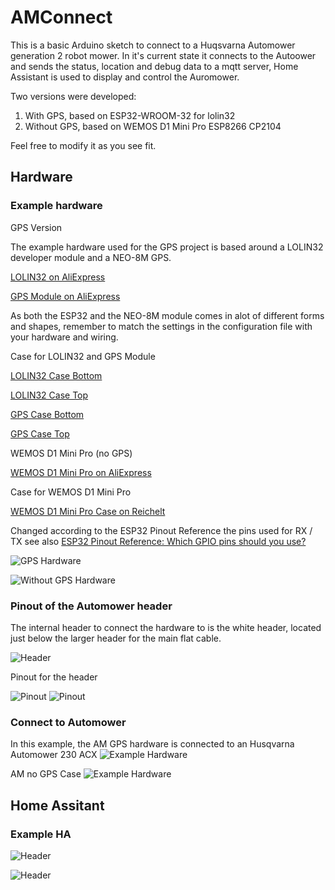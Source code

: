 # AMConnect 

This is a basic Arduino sketch to connect to a Huqsvarna Automower generation 2 robot mower. 
In it's current state it connects to the Autoower and sends the status, location and debug data to a mqtt server, Home Assistant is used to display and control the Auromower.

Two versions were developed:
1. With GPS, based on ESP32-WROOM-32 for lolin32
2. Without GPS, based on WEMOS D1 Mini Pro ESP8266 CP2104

Feel free to modify it as you see fit. 


## Hardware

### Example hardware

GPS Version

The example hardware used for the GPS project is based around a LOLIN32 developer module and a NEO-8M  GPS.

[LOLIN32 on AliExpress](https://de.aliexpress.com/item/1005007336391647.html?spm=a2g0o.order_list.order_list_main.76.65f45c5fyYKQqe&gatewayAdapt=glo2deu)

[GPS Module on AliExpress](https://de.aliexpress.com/item/1005006495592091.html?spm=a2g0o.order_list.order_list_main.51.65f45c5fyYKQqe&gatewayAdapt=glo2deu)

As both the ESP32 and the NEO-8M module comes in alot of different forms and shapes, remember to match the settings in the configuration file with your hardware and wiring. 

Case for LOLIN32 and GPS Module 

 [LOLIN32 Case Bottom](Hardware/loin32_case_bottom.stl)

 [LOLIN32 Case Top](Hardware/loin32_case_top.stl)

 [GPS Case Bottom](Hardware/u-blox_neo_m8n_bottom.stl)

 [GPS Case Top](Hardware/u-blox_neo_m8n_top.stl)

WEMOS D1 Mini Pro (no GPS)

 [WEMOS D1 Mini Pro on AliExpress](https://de.aliexpress.com/item/1005006975974098.html?spm=a2g0o.order_list.order_list_main.66.65f45c5fyYKQqe&gatewayAdapt=glo2deu)

Case for WEMOS D1 Mini Pro

 [WEMOS D1 Mini Pro Case on Reichelt](https://www.reichelt.com/ch/de/shop/produkt/mini-abs-gehaeuse_50_x_35_x_20_mm_ip_54-121020)

Changed according to the ESP32 Pinout Reference the pins used for RX / TX see also 
[ESP32 Pinout Reference: Which GPIO pins should you use?](https://randomnerdtutorials.com/esp32-pinout-reference-gpios/)

![GPS Hardware](Hardware/am_gps.png)

![Without GPS Hardware](Hardware/am_no_gps.png)



### Pinout of the Automower header
The internal header to connect the hardware to is the white header, located just below the larger header for the main flat cable.

![Header](Hardware/automower_header.png)

Pinout for the header

![Pinout](Hardware/automower_pinout.png)
![Pinout](Hardware/automower_gps_cable.jpg)


### Connect to Automower
In this example, the AM GPS hardware is connected to an Husqvarna Automower 230 ACX
![Example Hardware](Hardware/automower_gps.jpg)

AM no GPS Case
![Example Hardware](Hardware/am_no_gps_case.png)


## Home Assitant

### Example HA

![Header](Hardware/am_homeassistant_1.png)

![Header](Hardware/am_homeassistant_2.png)
